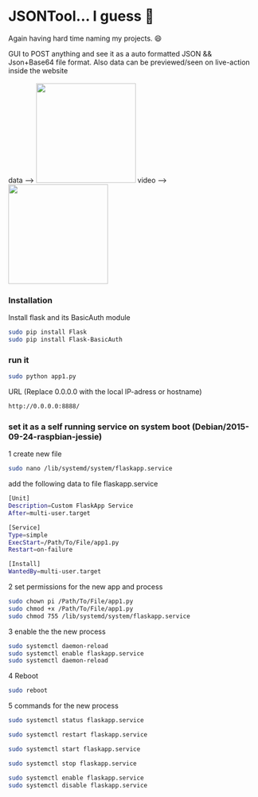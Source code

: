 # JSONTool... I guess 🤔

Again having hard time naming my projects. 😄


GUI to POST anything and see it as a auto formatted JSON && Json+Base64 file format. Also data can be previewed/seen on live-action inside the website
<br>
<br>
data -->
<img src="https://drive.google.com/uc?id=1SQ9Lhi74T0qONWIKMvpx3MzFcCZnwNzC" width="auto" height="200"/>
video -->
<img src="https://drive.google.com/uc?id=1tFPw5kPryupFu2Lp5l8RdQNhjzS77-ki" width="auto" height="200"/>

### Installation

Install flask and its BasicAuth module

```sh
sudo pip install Flask
sudo pip install Flask-BasicAuth
```
### run it


```sh
sudo python app1.py
```
URL (Replace 0.0.0.0 with the local IP-adress or hostname)
```sh
http://0.0.0.0:8888/
```


###  set it as a self running service on system boot (Debian/2015-09-24-raspbian-jessie)
1 create new file
```sh
sudo nano /lib/systemd/system/flaskapp.service
```
add the following data to file flaskapp.service
```sh
[Unit]
Description=Custom FlaskApp Service
After=multi-user.target

[Service]
Type=simple
ExecStart=/Path/To/File/app1.py
Restart=on-failure

[Install]
WantedBy=multi-user.target
```


2 set permissions for the new app and process
```sh
sudo chown pi /Path/To/File/app1.py
sudo chmod +x /Path/To/File/app1.py
sudo chmod 755 /lib/systemd/system/flaskapp.service
```

3 enable the the new process
```sh
sudo systemctl daemon-reload
sudo systemctl enable flaskapp.service
sudo systemctl daemon-reload
```



4 Reboot
```sh
sudo reboot
```

5 commands for the new process
```sh
sudo systemctl status flaskapp.service

sudo systemctl restart flaskapp.service

sudo systemctl start flaskapp.service

sudo systemctl stop flaskapp.service

```

```sh
sudo systemctl enable flaskapp.service
sudo systemctl disable flaskapp.service
```
